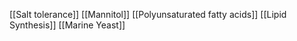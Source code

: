 [[Salt tolerance]]
[[Mannitol]]
[[Polyunsaturated fatty acids]]
[[Lipid Synthesis]]
[[Marine Yeast]]
